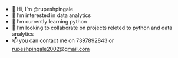 - 👋 Hi, I’m @rupeshpingale
- 👀 I’m interested in data analytics
- 🌱 I’m currently learning python
- 💞️ I’m looking to collaborate on projects releted to python and data analytics
- 📫 you can contact me on 7397892843 or rupeshpingale2002@gmail.com

<!---
rupeshpingale/rupeshpingale is a ✨ special ✨ repository because its `README.md` (this file) appears on your GitHub profile.
You can click the Preview link to take a look at your changes.
--->
